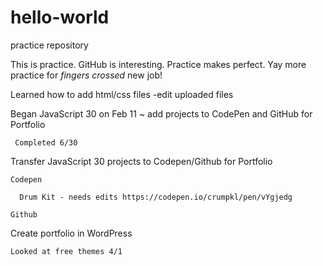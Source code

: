 # hello-world
practice repository

This is practice. GitHub is interesting. Practice makes perfect. 
Yay more practice for *fingers crossed* new job! 

Learned how to add html/css files
  -edit uploaded files
  
Began JavaScript 30 on Feb 11 ~ add projects to CodePen and GitHub for Portfolio
     
     Completed 6/30

Transfer JavaScript 30 projects to Codepen/Github for Portfolio
  
    Codepen
      
      Drum Kit - needs edits https://codepen.io/crumpkl/pen/vYgjedg
    
    Github
    
Create portfolio in WordPress

    Looked at free themes 4/1

